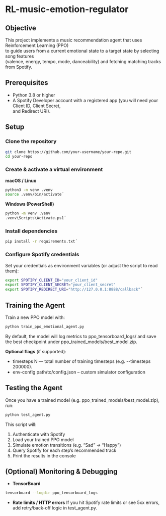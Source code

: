# RL-music-emotion-regulator

## Objective

This project implements a music recommendation agent that uses Reinforcement Learning (PPO)  
to guide users from a current emotional state to a target state by selecting song features  
(valence, energy, tempo, mode, danceability) and fetching matching tracks from Spotify.

## Prerequisites

- Python 3.8 or higher  
- A Spotify Developer account with a registered app (you will need your Client ID, Client Secret,  
  and Redirect URI).

## Setup

### Clone the repository 
   ```bash
   git clone https://github.com/your-username/your-repo.git
   cd your-repo
```
### Create & activate a virtual environment

**macOS / Linux**

```bash
python3 -m venv .venv
source .venv/bin/activate´
```

**Windows (PowerShell)**

```bash
python -m venv .venv
.venv\Scripts\Activate.ps1´
```

### Install dependencies

```bash
pip install -r requirements.txt´
```

### Configure Spotify credentials
Set your credentials as environment variables (or adjust the script to read them):

```bash
export SPOTIPY_CLIENT_ID="your_client_id"
export SPOTIPY_CLIENT_SECRET="your_client_secret"
export SPOTIPY_REDIRECT_URI="http://127.0.0.1:8888/callback"´
```

## Training the Agent

Train a new PPO model with:

```bash
python train_ppo_emotional_agent.py
```

By default, the model will log metrics to ppo_tensorboard_logs/
and save the best checkpoint under ppo_trained_models/best_model.zip.

**Optional flags** (if supported):

- timesteps N — total number of training timesteps (e.g. --timesteps 200000).
- env-config path/to/config.json – custom simulator configuration

## Testing the Agent
Once you have a trained model (e.g. ppo_trained_models/best_model.zip), run:

```bash
python test_agent.py
```

This script will:

1. Authenticate with Spotify
2. Load your trained PPO model
3. Simulate emotion transitions (e.g. “Sad” → “Happy”)
4. Query Spotify for each step’s recommended track
5. Print the results in the console

## (Optional) Monitoring & Debugging
- **TensorBoard**
```bash
tensorboard --logdir ppo_tensorboard_logs
```

- **Rate limits / HTTP errors**
If you hit Spotify rate limits or see 5xx errors, add retry/back-off logic in test_agent.py.
